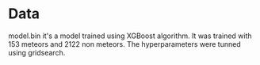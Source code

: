 # Data 

model.bin it's a model trained using XGBoost algorithm. It was trained with 153 meteors and 2122 non meteors. The hyperparameters were tunned using gridsearch.
